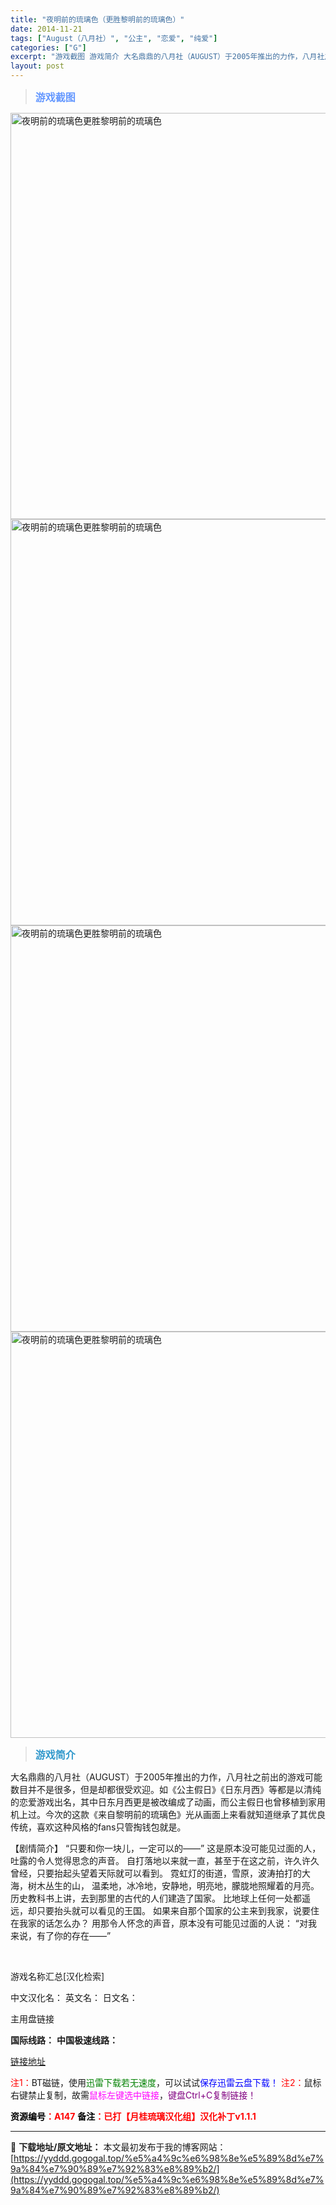 ```yaml
---
title: "夜明前的琉璃色（更胜黎明前的琉璃色）"
date: 2014-11-21
tags: ["August（八月社）", "公主", "恋爱", "纯爱"]
categories: ["G"]
excerpt: "游戏截图 游戏简介 大名鼎鼎的八月社（AUGUST）于2005年推出的力作，八月社之前出的游戏可能数目并不是很多，但是却都很受欢迎。如《公主假日》《日东月西》等都是以清纯的恋爱游戏出名，其中日东月西更是被改编成了动画，而公主假日也曾移植到家用机上过。今次的这款《来自黎明前的琉璃色》光从画面上来看就知&hellip;"
layout: post
---
```


<div>
<blockquote><b><span style="font-size: 12pt; color: #6699ff;">游戏截图</span></b></blockquote>
<div><img title="点击放大" src="https://yyddd.gogogal.top/wp-content/uploads/2025/04/20250429_6810fe5ecde11.webp" alt="夜明前的琉璃色更胜黎明前的琉璃色" width="650" /></div>
<div><img title="点击放大" src="https://yyddd.gogogal.top/wp-content/uploads/2025/04/20250429_6810fe60dc812.webp" alt="夜明前的琉璃色更胜黎明前的琉璃色" width="650" /></div>
<div><img title="点击放大" src="https://yyddd.gogogal.top/wp-content/uploads/2025/04/20250429_6810fe6301cde.webp" alt="夜明前的琉璃色更胜黎明前的琉璃色" width="650" /></div>
<div><img title="点击放大" src="https://yyddd.gogogal.top/wp-content/uploads/2025/04/20250429_6810fe647954e.webp" alt="夜明前的琉璃色更胜黎明前的琉璃色" width="650" /></div>
<blockquote><b><span style="font-size: 12pt; color: #3399cc;">游戏简介</span></b></blockquote>
<div>大名鼎鼎的八月社（AUGUST）于2005年推出的力作，八月社之前出的游戏可能数目并不是很多，但是却都很受欢迎。如《公主假日》《日东月西》等都是以清纯的恋爱游戏出名，其中日东月西更是被改编成了动画，而公主假日也曾移植到家用机上过。今次的这款《来自黎明前的琉璃色》光从画面上来看就知道继承了其优良传统，喜欢这种风格的fans只管掏钱包就是。

【剧情简介】
“只要和你一块儿，一定可以的——”
这是原本没可能见过面的人，吐露的令人觉得思念的声音。
自打落地以来就一直，甚至于在这之前，许久许久曾经，只要抬起头望着天际就可以看到。
霓虹灯的街道，雪原，波涛拍打的大海，树木丛生的山，
温柔地，冰冷地，安静地，明亮地，朦胧地照耀着的月亮。
历史教科书上讲，去到那里的古代的人们建造了国家。
比地球上任何一处都遥远，却只要抬头就可以看见的王国。
如果来自那个国家的公主来到我家，说要住在我家的话怎么办？
用那令人怀念的声音，原本没有可能见过面的人说：
“对我来说，有了你的存在——”</div>
&nbsp;

游戏名称汇总[汉化检索]

中文汉化名：
英文名：
日文名：
</div>
<div class="panel panel-primary">
<div class="panel-heading">主用盘链接</div>
<div class="panel-body">

<b>国际线路：</b>
<b>中国极速线路：</b>

<!--wechatfans start-->

<a href="https://pan.xunlei.com/s/VORVKWQ_48ADEM2SpM1COh0PA1?pwd=8rng#">链接地址</a>

<!--wechatfans end-->
<span style="color: #ff0000;">注1：</span>BT磁链，使用<span style="color: #008000;">迅雷下载若无速度</span>，可以试试<span style="color: #0000ff;">保存迅雷云盘下载！</span>
<span style="color: #ff0000;">注2：</span>鼠标右键禁止复制，故需<span style="color: #ff00ff;">鼠标左键选中链接</span>，<span style="color: #800080;">键盘Ctrl+C复制链接！</span>

</div>
<div class="panel-footer"><span style="color: #ff0000;"><b><span style="color: #000000;">资源编号</span>：A147</b></span>
<span style="color: #ff0000;"><b><span style="color: #000000;">备注</span>：已打【月桂琉璃汉化组】汉化补丁v1.1.1</b></span></div>
</div>

---
📖 **下载地址/原文地址：** 本文最初发布于我的博客网站：[https://yyddd.gogogal.top/%e5%a4%9c%e6%98%8e%e5%89%8d%e7%9a%84%e7%90%89%e7%92%83%e8%89%b2/](https://yyddd.gogogal.top/%e5%a4%9c%e6%98%8e%e5%89%8d%e7%9a%84%e7%90%89%e7%92%83%e8%89%b2/)
